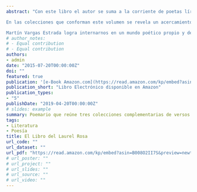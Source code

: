 ```yaml
---
abstract: "Con este libro el autor se suma a la corriente de poetas líricos que en todas sus épocas ha poseído el Perú.

En las colecciones que conforman este volumen se revela un acercamiento a la vez clásico y personal a algunas constantes poéticas, como la recreación de la figura literaria admirada (*Versos de Jean-Jacques*), la nostalgia de la infancia (*Versos del Laurel-Rosa*), y la contemplación de la naturaleza (*Cantolao*).

Martín Vargas Estrada logra internarnos en un mundo poético propio y definido, siendo éste un logro para un primer libro de poesÌa, haciendo de esta obra un aporte literario disfrutable."
# author_notes:
# - Equal contribution
# - Equal contribution
authors:
- admin
date: "2015-07-20T00:00:00Z"
doi: ""
featured: true
publication: '[e-Book Amazon.com](https://read.amazon.com/kp/embed?asin=B008O2II7S&preview=newtab&linkCode=kpe&ref_=cm_sw_r_kb_dp_v5qbFbXHT4KYM)'
publication_short: "Libro Electrónico disponible en Amazon"
publication_types:
- "5"
publishDate: "2019-04-20T00:00:00Z"
# slides: example
summary: Poemario que reúne tres colecciones complementarias de versos propios. 
tags:
- Literatura
- Poesía
title: El Libro del Laurel Rosa
url_code: ""
url_dataset: ""
url_pdf: "https://read.amazon.com/kp/embed?asin=B008O2II7S&preview=newtab&linkCode=kpe&ref_=cm_sw_r_kb_dp_hUqbFbKGTCNSY"
# url_poster: ""
# url_project: ""
# url_slides: ""
# url_source: ""
# url_video: ""
---
```


